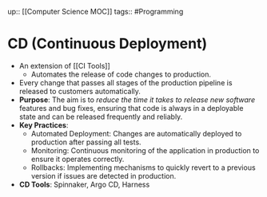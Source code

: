 up:: [[Computer Science MOC]]
tags:: #Programming  
# CD (Continuous Deployment)
- An extension of [[CI Tools]]
	- Automates the release of code changes to production. 
- Every change that passes all stages of the production pipeline is released to customers automatically.
- **Purpose**: The aim is to *reduce the time it takes to release new software* features and bug fixes, ensuring that code is always in a deployable state and can be released frequently and reliably.
- **Key Practices**:
    - Automated Deployment: Changes are automatically deployed to production after passing all tests.
    - Monitoring: Continuous monitoring of the application in production to ensure it operates correctly.
    - Rollbacks: Implementing mechanisms to quickly revert to a previous version if issues are detected in production.
- **CD Tools**: Spinnaker, Argo CD, Harness